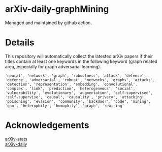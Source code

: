# arXiv-daily-graphMining

Managed and maintained by github action.

# Details

This repository will automatically collect the latested arXiv papers if their titles contain at least one keywords in the following keyword (graph related area, especially for graph adversarial learning).


`'neural', 'network', 'graph', 'robustness', 'attack', 'defense', 'defence', 'adversarial', 'robust', 'networks', 'graphs', 'attacks', 'detection', 'representation', 'embedding', 'convolutional', 'complex', 'link', 'prediction', 'heterogeneous', 'social', 'vulnerability', 'evolutionary', 'augmentation', 'self-supervised', 'self-supervise', 'causal', 'causality', 'privacy', 'attacking', 'poisoning', 'evasion', 'community', 'backdoor', 'code', 'mining', 'gnn', 'heterophily', 'homophily', 'graph', 'rewiring'`

# Acknowledgements

[arXiv-stats](https://github.com/Lyken17/arXiv-stats)  
[arXiv-daily](https://github.com/EdisonLeeeee/arxiv-daily)
